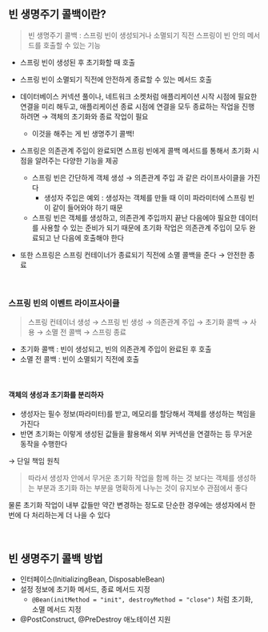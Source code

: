 ## 빈 생명주기 콜백이란?

> 빈 생명주기 콜백 : 스프링 빈이 생성되거나 소멸되기 직전 스프링이 빈 안의 메서드를 호출할 수 있는 기능

- 스프링 빈이 생성된 후 초기화할 때 호출
- 스프링 빈이 소멸되기 직전에 안전하게 종료할 수 있는 메서드 호출


- 데이터베이스 커넥션 풀이나, 네트워크 소켓처럼 애플리케이션 시작 시점에 필요한 연결을 미리 해두고, 애플리케이션 종료 시점에 연결을 모두 종료하는 작업을 진행하려면 → 객체의 초기화와 종료 작업이 필요
  - 이것을 해주는 게 빈 생명주기 콜백!


- 스프링은 의존관계 주입이 완료되면 스프링 빈에게 콜백 메서드를 통해서 초기화 시점을 알려주는 다양한 기능을 제공
  - 스프링 빈은 간단하게 객체 생성 → 의존관계 주입 과 같은 라이프사이클을 가진다
    - 생성자 주입은 예외 : 생성자는 객체를 만들 때 이미 파라미터에 스프링 빈이 같이 들어와야 하기 때문
  - 스프링 빈은 객체를 생성하고, 의존관계 주입까지 끝난 다음에야 필요한 데이터를 사용할 수 있는 준비가 되기 때문에 초기화 작업은 의존관계 주입이 모두 완료되고 난 다음에 호출해야 한다

- 또한 스프링은 스프링 컨테이너가 종료되기 직전에 소멸 콜백을 준다 → 안전한 종료

<br>

### 스프링 빈의 이벤트 라이프사이클

> 스프링 컨테이너 생성 → 스프링 빈 생성 → 의존관계 주입 → 초기화 콜백 → 사용 → 소멸 전 콜백 → 스프링 종료

- 초기화 콜백 : 빈이 생성되고, 빈의 의존관계 주입이 완료된 후 호출
- 소멸 전 콜백 : 빈이 소멸되기 직전에 호출

<br>

#### 객체의 생성과 초기화를 분리하자

- 생성자는 필수 정보(파라미터)를 받고, 메모리를 할당해서 객체를 생성하는 책임을 가진다
- 반면 초기화는 이렇게 생성된 값들을 활용해서 외부 커넥션을 연결하는 등 무거운 동작을 수행한다

→ 단일 책임 원칙

> 따라서 생성자 안에서 무거운 초기화 작업을 함께 하는 것 보다는 객체를 생성하는 부분과 초기화 하는 부분을 명확하게 나누는 것이 유지보수 관점에서 좋다

물론 초기화 작업이 내부 값들만 약간 변경하는 정도로 단순한 경우에는 생성자에서 한번에 다 처리하는게 더 나을 수 있다


<br>

## 빈 생명주기 콜백 방법

- 인터페이스(InitializingBean, DisposableBean)
- 설정 정보에 초기화 메서드, 종료 메서드 지정
  - `@Bean(initMethod = "init", destroyMethod = "close")` 처럼 초기화, 소멸 메서드 지정
- @PostConstruct, @PreDestroy 애노테이션 지원
